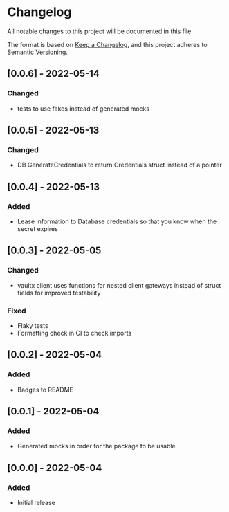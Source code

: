 # Changelog
All notable changes to this project will be documented in this file.

The format is based on [Keep a Changelog](https://keepachangelog.com/en/1.0.0/), and this project adheres to
[Semantic Versioning](https://semver.org/spec/v2.0.0.html).

## [0.0.6] - 2022-05-14
### Changed
- tests to use fakes instead of generated mocks

## [0.0.5] - 2022-05-13
### Changed
- DB GenerateCredentials to return Credentials struct instead of a pointer

## [0.0.4] - 2022-05-13
### Added
- Lease information to Database credentials so that you know when the secret expires

## [0.0.3] - 2022-05-05
### Changed
- vaultx client uses functions for nested client gateways instead of struct fields for improved testability

### Fixed
- Flaky tests
- Formatting check in CI to check imports

## [0.0.2] - 2022-05-04
### Added
- Badges to README

## [0.0.1] - 2022-05-04
### Added
- Generated mocks in order for the package to be usable

## [0.0.0] - 2022-05-04
### Added
- Initial release
